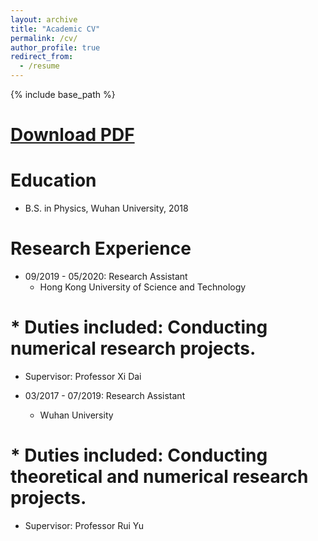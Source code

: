 ```yaml
---
layout: archive
title: "Academic CV"
permalink: /cv/
author_profile: true
redirect_from:
  - /resume
---
```


{% include base_path %}

[Download PDF](https://github.com/luokf/luokf.github.io/blob/master/files/CV_kfluo.pdf)
======

Education
======
* B.S. in Physics, Wuhan University, 2018

Research Experience
======
* 09/2019 - 05/2020: Research Assistant
  * Hong Kong University of Science and Technology
#  * Duties included: Conducting numerical research projects.
  * Supervisor: Professor Xi Dai

* 03/2017 - 07/2019: Research Assistant
  * Wuhan University
#  * Duties included: Conducting theoretical and numerical research projects.
  * Supervisor: Professor Rui Yu